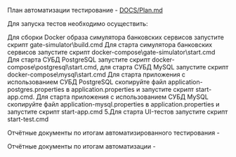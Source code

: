 План автоматизации тестирование - [DOCS/Plan.md](https://github.com/Bln2108/Task_diplom/blob/40fce086a184f21e5957444fe34af68fa35d3a4b/DOCS/Plan.md)

Для запуска тестов необходимо осуществить:

Для сборки Docker образа симулятора банковских сервисов запустите скрипт gate-simulator\build.cmd
Для старта симулятора банковских сервисов запустите скрипт docker-compose\gate-simulator\start.cmd
Для старта СУБД PostgreSQL запустите скрипт docker-compose\postgresql\start.cmd, для старта СУБД MySQL запустите скрипт docker-compose\mysql\start.cmd
Для старта приложения с использованием СУБД PostgreSQL скопируйте файл application-postgres.properties в application.properties и запустите скрипт start-app.cmd. Для старта приложения с использованием СУБД MySQL скопируйте файл application-mysql.properties в application.properties и запустите скрипт start-app.cmd 5.Для старта UI-тестов запустите скрипт start-test.cmd


Отчётные документы по итогам автоматизированного тестирования - 

Отчётные документы по итогам автоматизации - 

 
